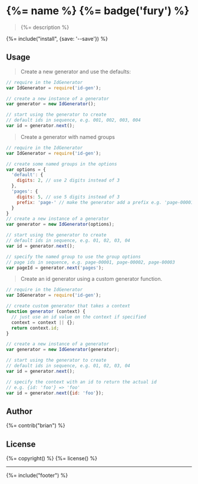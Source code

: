 # {%= name %} {%= badge('fury') %}

> {%= description %}

{%= include("install", {save: '--save'}) %}

## Usage
> Create a new generator and use the defaults:

```js
// require in the IdGenerator
var IdGenerator = require('id-gen');

// create a new instance of a generator
var generator = new IdGenerator();

// start using the generator to create
// default ids in sequence, e.g. 001, 002, 003, 004
var id = generator.next();
```

> Create a generator with named groups

```js
// require in the IdGenerator
var IdGenerator = require('id-gen');

// create some named groups in the options
var options = {
  'default': {
    digits: 2, // use 2 digits instead of 3
  },
  'pages': {
    digits: 5, // use 5 digits instead of 3
    prefix: 'page-' // make the generator add a prefix e.g. 'page-00001'
  }
}
// create a new instance of a generator
var generator = new IdGenerator(options);

// start using the generator to create
// default ids in sequence, e.g. 01, 02, 03, 04
var id = generator.next();

// specify the named group to use the group options
// page ids in sequence, e.g. page-00001, page-00002, page-00003
var pageId = generator.next('pages');
```

> Create an id generator using a custom generator function.

```js
// require in the IdGenerator
var IdGenerator = require('id-gen');

// create custom generator that takes a context
function generator (context) {
  // just use an id value on the context if specified
  context = context || {};
  return context.id;
}

// create a new instance of a generator
var generator = new IdGenerator(generator);

// start using the generator to create
// default ids in sequence, e.g. 01, 02, 03, 04
var id = generator.next();

// specify the context with an id to return the actual id
// e.g. {id: 'foo'} => 'foo'
var id = generator.next({id: 'foo'});
```



## Author
{%= contrib("brian") %}

## License
{%= copyright() %}
{%= license() %}

***

{%= include("footer") %}
